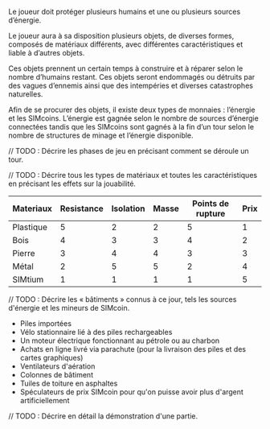Le joueur doit protéger plusieurs humains et une ou plusieurs sources d’énergie.

Le joueur aura à sa disposition plusieurs objets, de diverses formes, composés de matériaux différents, avec différentes caractéristiques et liable à d’autres objets.

Ces objets prennent un certain temps à construire et à réparer selon le nombre d’humains restant. Ces objets seront endommagés ou détruits par des vagues d’ennemis ainsi que des intempéries et diverses catastrophes naturelles.

Afin de se procurer des objets, il existe deux types de monnaies : l’énergie et les SIMcoins. L’énergie est gagnée selon le nombre de sources d’énergie connectées tandis que les SIMcoins sont gagnés à la fin d’un tour selon le nombre de structures de minage et l’énergie disponible.

// TODO : Décrire les phases de jeu en précisant comment se déroule un tour.

// TODO : Décrire tous les types de matériaux et toutes les caractéristiques en précisant les effets sur la jouabilité.

 Materiaux | Resistance | Isolation | Masse | Points de rupture | Prix
 ------------ | ------------- | ------------ | ------------- | ------------ | -------------
 Plastique | 5 | 2 | 2 | 5 | 1
 Bois | 4 | 3 | 3 | 4 | 2
 Pierre | 3 | 4 | 4 | 3 | 3
 Métal | 2 | 5 | 5 | 2 | 4
 SIMtium | 1 | 1 | 1 | 1 | 5
 
 
// TODO : Décrire les « bâtiments » connus à ce jour, tels les sources d'énergie et les mineurs de SIMcoin.

  - Piles importées
  - Vélo stationnaire lié à des piles rechargeables
  - Un moteur électrique fonctionnant au pétrole ou au charbon
  - Achats en ligne livré via parachute (pour la livraison des piles et des cartes graphiques)
  - Ventilateurs d'aération
  - Colonnes de bâtiment
  - Tuiles de toiture en asphaltes
  - Spéculateurs de prix SIMcoin pour qu'on puisse avoir plus d'argent artificiellement
  
// TODO : Décrire en détail la démonstration d'une partie.
